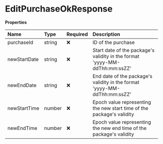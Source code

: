 # EditPurchaseOkResponse

**Properties**

| Name         | Type   | Required | Description                                                                |
| :----------- | :----- | :------- | :------------------------------------------------------------------------- |
| purchaseId   | string | ❌       | ID of the purchase                                                         |
| newStartDate | string | ❌       | Start date of the package's validity in the format 'yyyy-MM-ddThh:mm:ssZZ' |
| newEndDate   | string | ❌       | End date of the package's validity in the format 'yyyy-MM-ddThh:mm:ssZZ'   |
| newStartTime | number | ❌       | Epoch value representing the new start time of the package's validity      |
| newEndTime   | number | ❌       | Epoch value representing the new end time of the package's validity        |
